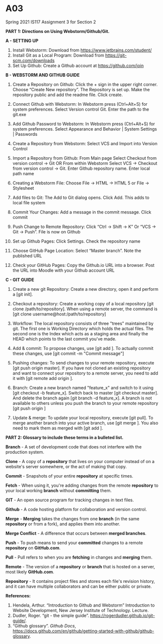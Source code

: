 # A03
Spring 2021 IS117 Assignment 3 for Section 2

**PART 1: Directions on Using Webstorm/Github/Git.**

**A - SETTING UP**
1. Install Webstorm: Download from  https://www.jetbrains.com/student/
2. Install Git as a Local Program: Download from https://git-scm.com/downloads
3. Set Up Github: Create a Github account at https://github.com/join

**B - WEBSTORM AND GITHUB GUIDE**
1. Create a Repository on Github: Click the + sign in the upper right corner. Choose “Create New repository”. The Repository is set up. Make the repository public and add the readme file. Click create.

2. Connect Github with Webstorm: In Webstorm press (Ctrl+Alt+S) for system preferences. Select Version control Git. Enter the path to the git.exe

3. Add Github Password to Webstorm: In Webstorm press (Ctrl+Alt+S) for system preferences. Select Appearance and Behavior | System Settings | Passwords

4. Create a Repository from Webstorm: Select VCS and Import into Version Control

5. Import a Repository from Github: From Main page Select Checkout from version control → Git OR From within Webstorm Select VCS → Checkout from version control → Git. Enter Github repository name. Enter local path name

6. Creating a Webstorm File: Choose File → HTML →  HTML 5 or File → Stylesheet

7. Add files to Git: The Add to Git dialog opens. Click Add. This adds to local file system

8. Commit Your Changes: Add a message in the commit message. Click commit

9. Push Change to Remote Repository: Click “Ctrl → Shift →  K” Or “VCS →  Git → Push”. File is now on Github

10. Set up Github Pages: Click Settings. Check the repository name

11. Choose GitHub Page Location: Select “Master branch”. Note the published URL

12. Check your GitHub Pages: Copy the Github.io URL into a browser. Post the URL into Moodle with your Github account URL

**C - GIT GUIDE**
1. Create a new git Repository: Create a new directory, open it and perform a [git init].

2. Checkout a repository: Create a working copy of a local repository [git clone /path/to/repository]. When using a remote server, the command is [git clone username@host:/path/to/repository]

3. Workflow: The local repository consists of three "trees" maintained by git. The first one is Working Directory which holds the actual files. The second one is the Index which acts as a staging area and finally the HEAD which points to the last commit you've made.

4. Add & commit: To propose changes, use [git add <filename>]. To actually commit these changes, use [git commit -m "Commit message"]

5. Pushing changes: To send changes to your remote repository, execute [git push origin master]. If you have not cloned an existing repository and want to connect your repository to a remote server, you need to add it with [git remote add origin <server>].

6. Branch: Create a new branch named "feature_x" and switch to it using [git checkout -b feature_x]. Switch back to master [git checkout master]. And delete the branch again [git branch -d feature_x]. A branch is not available to others unless you push the branch to your remote repository [git push origin <branch>]

7. Update & merge: To update your local repository, execute [git pull]. To merge another branch into your active branch, use [git merge <branch>]. You also need to mark them as merged with [git add <filename>]. 



**PART 2: Glossary to include these terms in a bulleted list.**

**Branch** - A set of development code that does not interfere with the production system.

**Clone** - A copy of a **repository** that lives on your computer instead of on a website's server somewhere, or the act of making that copy. 

**Commit** - Snapshots of your entire **repository** at specific times.

**Fetch** - When using it, you're adding changes from the remote **repository** to your local working **branch** without **committing** them.

**GIT** - An open source program for tracking changes in text files.

**Github** - A code hosting platform for collaboration and version control.

**Merge** - **Merging** takes the changes from one **branch** (in the same **repository** or from a fork), and applies them into another. 

**Merge Conflict** - A difference that occurs between **merged branches**. 

**Push** - To push means to send your **committed** changes to a remote **repository** on **GitHub.com**.

**Pull** - Pull refers to when you are **fetching** in changes and **merging** them. 

**Remote** -  The version of a **repository** or **branch** that is hosted on a server, most likely **GitHub.com**.

**Repository** - It contains project files and stores each file's revision history, and it can have multiple collaborators and can be either public or private.



**References:**
1. Hendela, Arthur. “Introduction to Github and Webstorm” Introduction to Website Development, New Jersey Institute of Technology. Lecture. 
2. Dudler, Roger. “git - the simple guide”. https://rogerdudler.github.io/git-guide/.
3. “Github glossary”. _Github Docs_, https://docs.github.com/en/github/getting-started-with-github/github-glossary.
